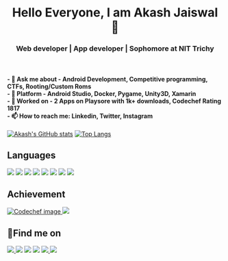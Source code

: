 <p align="center">
</p>
<h1 align="center">Hello Everyone, I am Akash Jaiswal 👋
  <h3 align="center">Web developer | App developer | Sophomore at NIT Trichy </h3>

<br>
  <h4>
- 💬 Ask me about - Android Development, Competitive programming, CTFs, Rooting/Custom Roms <br>
- 🌱 Platform - Android Studio, Docker, Pygame, Unity3D, Xamarin <br>
- 🔭 Worked on - 2 Apps on Playsore with 1k+ downloads, Codechef Rating 1817 <br>
- 📫 How to reach me: Linkedin, Twitter, Instagram <br>
  </h4>

[![Akash's GitHub stats](https://github-readme-stats.vercel.app/api?username=jaiakash&count_private=true&show_icons=true&theme=radical)](https://github.com/anuraghazra/github-readme-stats)   [![Top Langs](https://github-readme-stats.vercel.app/api/top-langs/?username=jaiakash&layout=compact&show_icons=true&theme=radical)](https://github.com/anuraghazra/github-readme-stats)

## Languages

<p>
  <img src="https://img.shields.io/badge/C%2B%2B-00599C?style=for-the-badge&logo=c%2B%2B&logoColor=white">
  <img src="https://img.shields.io/badge/C%23-239120?style=for-the-badge&logo=c-sharp&logoColor=white">
  <img src="https://img.shields.io/badge/Python-FFD43B?style=for-the-badge&logo=python&logoColor=darkgreen">
  <img src="https://img.shields.io/badge/Java-ED8B00?style=for-the-badge&logo=java&logoColor=white">
  <img src="https://img.shields.io/badge/JavaScript-F7DF1E?style=for-the-badge&logo=javascript&logoColor=black">
  <img src="https://img.shields.io/badge/C-00599C?style=for-the-badge&logo=c&logoColor=white">
  <img src="https://img.shields.io/badge/HTML-239120?style=for-the-badge&logo=html5&logoColor=white">
  <img src="https://img.shields.io/badge/CSS-239120?&style=for-the-badge&logo=css3&logoColor=white">
</p>
  
## Achievement

<p>
<a href="https://www.codechef.com/users/akashjaiswal03">
    <img src="https://img.shields.io/badge/dynamic/json?&color=1f8acb&logo=codechef&label=Codechef&url=https://competitive-coding-api.herokuapp.com/api/codechef/akashjaiswal03&query=%24.rating&prefix=Rating%20&style=for-the-badge&cacheSeconds=86400" alt="Codechef image">
<a href="https://play.google.com/store/apps/details?id=com.amostrone.akash.sanjeevwebsolutions&hl=en_IN&gl=US"><img src="https://img.shields.io/badge/Google_Play-414141?style=for-the-badge&logo=google-play&logoColor=white"></a>
</p>
  
## :email:Find me on

<p>
<a href="mailto:akashjaiswal3846@gmail.com"><img src="https://img.shields.io/badge/Gmail-D14836?style=for-the-badge&logo=gmail&logoColor=white"</a>
<a href="https://www.linkedin.com/in/akashjaiswal03/"><img src="https://img.shields.io/badge/LinkedIn-0077B5?style=for-the-badge&logo=linkedin&logoColor=white"></a>
<a href="https://forum.xda-developers.com/m/akashjaiswal03.8802760/"><img src="https://img.shields.io/badge/XDA-Developers-F59812?style=for-the-badge&logo=xda-developers&logoColor=white"></a>
<a href="http://facebook.com/AkashJaiswal03"><img src="https://img.shields.io/badge/Facebook-1877F2?style=for-the-badge&logo=facebook&logoColor=white"></a>
<a href="https://www.instagram.com/jai_akash03"><img src="https://img.shields.io/badge/Instagram-E4405F?style=for-the-badge&logo=instagram&logoColor=white"</a>
<a href="https://www.quora.com/profile/Akash-Jaiswal-116"><img src="https://img.shields.io/badge/Quora-%23B92B27.svg?&style=for-the-badge&logo=Quora&logoColor=white"></a>
</p>
  
<!--
**jaiakash/jaiakash** is a ✨ _special_ ✨ repository because its `README.md` (this file) appears on your GitHub profile.

Here are some ideas to get you started:

- 🔭 I’m currently working on ...
- 🌱 I’m currently learning ...
- 👯 I’m looking to collaborate on ...
- 🤔 I’m looking for help with ...
- 💬 Ask me about ...
- 📫 How to reach me: ...
- 😄 Pronouns: ...
- ⚡ Fun fact: ...
-->
